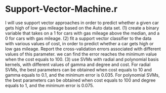 # Support-Vector-Machine.r
I will use support vector approaches in order to predict whether a given car gets high of low gas mileage based on the Auto data set.
(1) create a binary variable that takes on a 1 for cars with gas mileage above the median, and a 0 for cars with gas mileage. 
(2) fit a support vector classifier to the data with various values of cost, in order to predict whether a car gets high or low gas mileage. Report the cross-validation errors associated with different values of this parameter. 
we can find the error reaches the minimum value when the cost equals to 100.
(3) use SVMs with radial and polynomial basis kernels, with different values of gamma and degree and cost. 
For radial SVMs, the best parameters can be obtained when cost equals to 10 and gamma equals to 0.1, and the minimum error is 0.035.
For polynomial SVMs, the best parameters can be obtained when cost equals to 100 and degree equals to 1, and the minimum error is 0.075.
